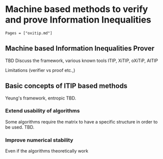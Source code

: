 # Machine based methods to verify and prove Information Inequalities

```@contents
Pages = ["oxitip.md"]
```
## Machine based Information Inequalities Prover
TBD
Discuss the framework, various known tools ITIP, XiTIP, oXiTiP, AITIP

Limitations (verifier vs proof etc.,)

## Basic concepts of ITIP based methods
Yeung's framework, entropic TBD.



### Extend usability of algorithms 

Some algorithms require the matrix to have a specific structure in order to be used. TBD.

### Improve numerical stability

Even if the algorithms theoretically work